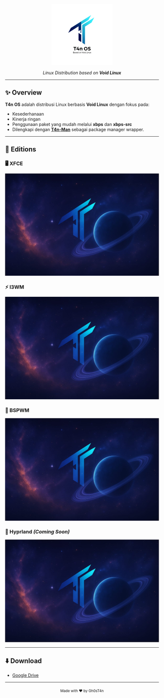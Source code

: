 <p align="center">
  <img src="assets/T4n-OS.png" alt="T4n OS Logo" width="200"/>
</p>

<p align="center">
  <i>Linux Distribution based on <b>Void Linux</b></i>  
</p>


---

## ✨ Overview
**T4n OS** adalah distribusi Linux berbasis **Void Linux** dengan fokus pada:
- Kesederhanaan
- Kinerja ringan
- Penggunaan paket yang mudah melalui **xbps** dan **xbps-src**  
- Dilengkapi dengan **[T4n-Man](https://github.com/t4ngh0st/T4n-Man)** sebagai package manager wrapper.

---

## 📀 Editions
### 🖥️ XFCE
<img src="T4n.jpg" alt="T4n OS XFCE" width="600">

### ⚡ I3WM
<img src="T4n.jpg" alt="T4n OS I3WM" width="600">

### 🧩 BSPWM
<img src="T4n.jpg" alt="T4n OS BSPWM" width="600">

### 🌌 Hyprland *(Coming Soon)*
<img src="T4n.jpg" alt="T4n OS Hyprland" width="600">

---

## ⬇️ Download
- [Google Drive](mailto:akun@gmail.com)  

---

<p align="center">
  <sub>Made with ❤️ by Gh0sT4n</sub>
</p>
